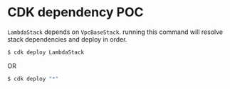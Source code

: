 # CDK dependency POC

`LambdaStack` depends on `VpcBaseStack`.
running this command will resolve stack dependencies and deploy in order.

```bash
$ cdk deploy LambdaStack
```

OR

```bash
$ cdk deploy "*"
```
